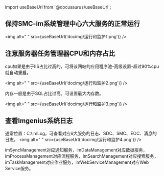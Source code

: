 
import useBaseUrl from '@docusaurus/useBaseUrl';

## 保持SMC-im系统管理中心六大服务的正常运行

<img alt=" " src={useBaseUrl('docimg/运行和监护1.png')} />

## 注意服务器任务管理器CPU和内存占比

cpu如果是由于IIS占比过高的，可将该网站的应用程序池-高级设置-超过90%cpu就自动重启。

<img alt=" " src={useBaseUrl('docimg/运行和监护2.png')} />

内存一般是由于SQL占比过高。可设置最大内存数。

<img alt=" " src={useBaseUrl('docimg/运行和监护3.png')} />

## 查看Imgenius系统日志

通常位置：C:\imLog，可查看对应6大服务的日志、SDC、SMC、EOC、消息的日志。
<img alt=" " src={useBaseUrl('docimg/运行和监护4.png')} />

imSyncManagement对应通知服务，imDataManagement对应数据服务，imProcessManagement对应流程服务，imSearchManagement对应搜索服务，
imTaskManagement对应作业服务，imWebServiceManagement对应Web Service服务。
